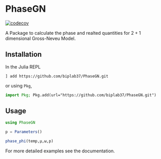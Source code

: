 # PhaseGN

[![codecov](https://codecov.io/gh/biplab37/PhaseGN/branch/main/graph/badge.svg?token=LZ1YO7D35E)](https://codecov.io/gh/biplab37/PhaseGN)

A Package to calculate the phase and realted quantities for $2+1$ dimensional Gross-Neveu Model.

## Installation
In the Julia REPL
```julia-repl
] add https://github.com/biplab37/PhaseGN.git
```
or using `Pkg`,
```julia
import Pkg; Pkg.add(url="https://github.com/biplab37/PhaseGN.git")
```
## Usage

```julia
using PhaseGN

p = Parameters()

phase_phi(temp,μ,ω,p)
```

For more detailed examples see the documentation.
